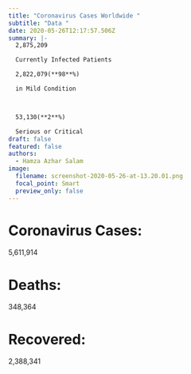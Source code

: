 ```yaml
---
title: "Coronavirus Cases Worldwide "
subtitle: "Data "
date: 2020-05-26T12:17:57.506Z
summary: |-
  2,875,209

  Currently Infected Patients

  2,822,079(**98**%)

  in Mild Condition



  53,130(**2**%)

  Serious or Critical
draft: false
featured: false
authors:
  - Hamza Azhar Salam
image:
  filename: screenshot-2020-05-26-at-13.20.01.png
  focal_point: Smart
  preview_only: false
---
```

# Coronavirus Cases:

5,611,914

# Deaths:

348,364

# Recovered:

2,388,341